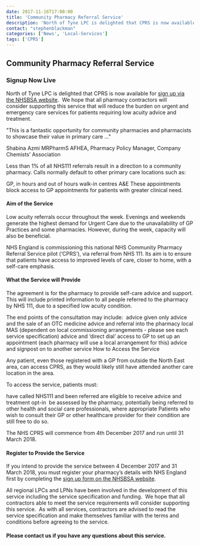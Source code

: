 ```yaml
---
date: 2017-11-16T17:00:00
title: 'Community Pharmacy Referral Service'
description: 'North of Tyne LPC is delighted that CPRS is now available for sign up via the NHSBSA website.  We hope that all pharmacy contractors will consider supporting this service that will reduce the burden on urgent and emergency care services for patients requiring low acuity advice and treatment.'
contact: "stephenblackman"
categories: ['News', 'Local-Services']
tags: ['CPRS']
---
```


##  Community Pharmacy Referral Service  ##
###  Signup Now Live  ##

North of Tyne LPC is delighted that CPRS is now available for [sign up via the NHSBSA website](http://www.nhsbsa.nhs.uk/CPRSnortheast).  We hope that all pharmacy contractors will consider supporting this service that will reduce the burden on urgent and emergency care services for patients requiring low acuity advice and treatment.

"This is a fantastic opportunity for community pharmacies and
pharmacists to showcase their value in primary care …"

Shabina Azmi MRPharmS AFHEA, Pharmacy Policy Manager, Company Chemists’ Association

Less than 1% of all NHS111 referrals result in a direction to a community pharmacy. Calls normally default to other primary care locations such as:

GP, in hours and out of hours
walk-in centres
A&E
These appointments block access to GP appointments for patients with greater clinical need.

####  Aim of the Service

Low acuity referrals occur throughout the week. Evenings and weekends generate the highest demand for Urgent Care due to the unavailability of GP Practices and some pharmacies. However, during the week, capacity will also be beneficial.

NHS England is commissioning this national NHS Community Pharmacy Referral Service pilot (‘CPRS’), via referral from NHS 111. Its aim is to ensure that patients have access to improved levels of care, closer to home, with a self-care emphasis.

####  What the Service will Provide

The agreement is for the pharmacy to provide self-care advice and support. This will include printed information to all people referred to the pharmacy by NHS 111, due to a specified low acuity condition.

The end points of the consultation may include: 
advice given only
advice and the sale of an OTC medicine
advice and referral into the pharmacy local MAS (dependent on local commissioning arrangements - please see each service specification)
advice and ‘direct dial’ access to GP to set up an appointment (each pharmacy will use a local arrangement for this)
advice and signpost on to another service
How to Access the Service

Any patient, even those registered with a GP from outside the North East area, can access CPRS, as they would likely still have attended another care location in the area. 

To access the service, patients must:

have called NHS111 and been referred are eligible to receive advice and treatment
opt-in 
be assessed by the pharmacy, potentially being referred to other health and social care professionals, where appropriate
Patients who wish to consult their GP or other healthcare provider for their condition are still free to do so. 

The NHS CPRS will commence from 4th December 2017 and run until 31 March 2018.

####  Register to Provide the Service

If you intend to provide the service between 4 December 2017 and 31 March 2018, you must register your pharmacy’s details with NHS England first by completing the [sign up form on the NHSBSA website](http://www.nhsbsa.nhs.uk/CPRSnortheast).

All regional LPCs and LPNs have been involved in the development of this service including the service specification and funding.  We hope that all contractors able to meet the service requirements will consider supporting this service.  As with all services, contractors are advised to read the service specification and make themselves familiar with the terms and conditions before agreeing to the service.

####  Please contact us if you have any questions about this service.
